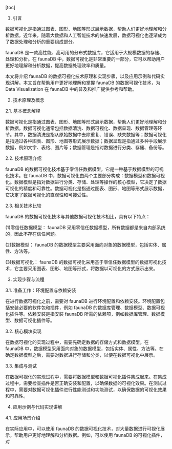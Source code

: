 
[toc]                    
                
                
1. 引言

数据可视化是指通过图表、图形、地图等形式展示数据，帮助人们更好地理解和分析数据。近年来，随着大数据和人工智能技术的快速发展，数据可视化也逐渐成为了数据处理和分析的重要组成部分。

 faunaDB 是一款高性能、高可用的分布式数据库，它适用于大规模数据的存储、处理和分析。在 faunaDB 中，数据可视化是非常重要的一部分，它可以帮助用户更好地理解和分析数据，提高数据处理效率和质量。

本文将介绍 faunaDB 的数据可视化技术原理和实现步骤，以及应用示例和代码实现讲解。本文旨在帮助用户更好地理解和掌握 faunaDB 的数据可视化技术，为 Data Visualization 在 faunaDB 中的普及和推广提供参考和帮助。

2. 技术原理及概念

2.1. 基本概念解释

数据可视化是指通过图表、图形、地图等形式展示数据，帮助人们更好地理解和分析数据。数据可视化通常包括数据清洗、数据可视化、数据呈现、数据管理等环节。其中，数据清洗是指从原始数据中去除重复、错误、缺失数据等；数据可视化是指通过各种图表、图形、地图等形式展示数据；数据呈现是指通过多种手段展示数据，例如文字、表格、图片等；数据管理是指对数据进行分类、存储、备份等。

2.2. 技术原理介绍

 faunaDB 的数据可视化技术基于零信任数据模型，它是一种基于数据模型的可视化技术。在 faunaDB 中，数据可视化由两个主要部分构成：数据模型和数据可视化。数据模型是指对数据进行分类、存储、处理等操作的核心模型，它决定了数据可视化的精度和可靠性。数据可视化是指通过图表、图形、地图等形式展示数据，它决定了数据可视化的直观性和可接受性。

2.3. 相关技术比较

 faunaDB 的数据可视化技术与其他数据可视化技术相比，具有以下特点：

(1)零信任数据模型： faunaDB 采用零信任数据模型，所有数据都是来自内部系统的，因此不存在信任问题。

(2)数据模型： faunaDB 的数据模型主要采用面向对象的数据模型，包括实体、属性、方法等。

(3)数据可视化： faunaDB 的数据可视化采用基于零信任数据模型的数据可视化技术，它主要采用图表、图形、地图等形式，将数据以可视化的方式展示出来。

3. 实现步骤与流程

3.1. 准备工作：环境配置与依赖安装

在进行数据可视化之前，需要对 faunaDB 进行环境配置和依赖安装。环境配置包括安装必要的软件包和插件，例如 faunaDB 的数据库管理、数据模型、数据可视化插件等。依赖安装是指安装 faunaDB 所需的依赖项，例如数据库管理、数据模型、数据可视化插件等。

3.2. 核心模块实现

在数据可视化的实现过程中，需要先确定数据的存储方式和数据模型。在 faunaDB 中，数据模型采用面向对象的数据模型，包括实体、属性、方法等。在确定数据模型之后，需要对数据进行存储和分类，以便在数据可视化中展示。

3.3. 集成与测试

在数据可视化的实现过程中，需要将数据模型和数据可视化插件集成起来。在集成过程中，需要检查插件是否正确安装和配置，以确保数据的可视化效果。在测试过程中，需要对数据可视化插件进行性能测试和功能测试，以确保数据的可视化效果和可靠性。

4. 应用示例与代码实现讲解

4.1. 应用场景介绍

在实际应用中，可以使用 faunaDB 的数据可视化技术，对大量数据进行可视化展示，帮助用户更好地理解和分析数据。例如，可以使用 faunaDB 的可视化插件，对


